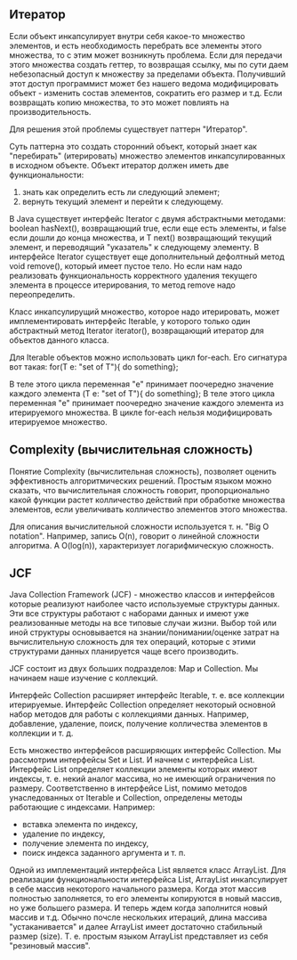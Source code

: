 ## Итератор 

Если объект инкапсулирует внутри себя какое-то множество элементов, и есть необходимость перебрать 
все элементы этого множества, то с этим может возникнуть проблема. 
Если для передачи этого множества создать геттер, то возвращая ссылку, мы по сути даем небезопасный 
доступ к множеству за пределами объекта. Получивший этот доступ программист может без нашего ведома
модифицировать объект - изменить состав элементов, сократить его размер и т.д.
Если возвращать копию множества, то это может повлиять на производительность. 

Для решения этой проблемы существует паттерн "Итератор". 

Суть паттерна это создать сторонний объект, который знает как "перебирать" (итерировать) множество 
элементов инкапсулированных в исходном объекте. 
Объект итератор должен иметь две функциональности: 
1) знать как определить есть ли следующий элемент; 
2) вернуть текущий элемент и перейти к следующему.

В Java существует интерфейс Iterator<T> с двумя абстрактными методами: boolean hasNext(), 
возвращающий true, если еще есть элементы, и false если дошли до конца множества, и T next() 
возвращающий текущий элемент, и переводящий "указатель" к следующему элементу. 
В интерфейсе Iterator существует еще дополнительный дефолтный метод void remove(), 
который имеет пустое тело. Но если нам надо реализовать функциональность корректного удаления 
текущего элемента в процессе итерирования, то метод remove надо переопределить.

Класс инкапсулирущий множество, которое надо итерировать, может имплементировать интерфейс Iterable<T>,
у которого только один абстрактный метод Iterator<T> iterator(), возвращающий итератор для объектов 
данного класса.

Для Iterable объектов можно использовать цикл for-each. Его сигнатура вот такая: 
for(T e: "set of T"){ 
do something}; 

В теле этого цикла переменная "e" принимает поочередно значение каждого элемента
(T e: "set of T"){ 
do something}; 
В теле этого цикла переменная "e" принимает поочередно значение каждого элемента из итерируемого множества. 
В цикле for-each нельзя модифицировать итерируемое множество.


## Complexity (вычислительная сложность)

Понятие Complexity (вычислительная сложность), позволяет оценить эффективность алгоритмических решений.
Простым языком можно сказать, что вычислительная сложность говорит, пропорционально какой функции растет
колличество действий при обработке множества элементов, если увеличивать колличество элементов этого
множества.

Для описания вычислительной сложности используется т. н. "Big O notation".
Например, запись O(n), говорит о линейной сложности алгоритма.
А O(log(n)), характеризует логарифмическую сложность.




## JCF 

Java Collection Framework (JCF) - множество классов и интерфейсов которые реализуют наиболее часто 
используемые структуры данных. Эти все структуры работают с наборами данных и имеют уже 
реализованные методы на все типовые случаи жизни.
Выбор той или иной структуры основывается на знании/понимании/оценке затрат на вычислительную
сложность для тех операций, которые с этими структурами данных планируется чаще всего производить.

JCF состоит из двух больших подразделов: Map и Collection. 
Мы начинаем наше изучение с коллекций.

Интерфейс Collection расширяет интерфейс Iterable, т. е. все коллекции итерируемые. 
Интерфейс Collection определяет некоторый основной набор методов для работы с коллекциями данных. 
Например, добавление, удаление, поиск, получение колличества элементов в коллекции и т. д.

Есть множество интерфейсов расширяющих интерфейс Collection. Мы рассмотрим интерфейсы Set и List. 
И начнем с интерфейса List. Интерфейс List определяет коллекции элементы которых имеют индексы, 
т. е. некий аналог массива, но не имеющий ограничения по размеру. Соответственно в интерфейсе List, 
помимо методов унаследованных от Iterable и Collection, определены методы работающие с индексами. 
Например:
- вставка элемента по индексу, 
- удаление по индексу, 
- получение элемента по индексу, 
- поиск индекса заданного аргумента и т. п.

Одной из имплементаций интерфейса List является класс ArrayList. Для реализации функциональности 
интерфейса List, ArrayList инкапсулирует в себе массив некоторого начального размера. Когда этот массив 
полностью заполняется, то его элементы копируются в новый массив, но уже большего размера. 
И теперь ждем когда заполнится новый массив и т.д. Обычно почсле нескольких итераций, длина массива
"устаканивается" и далее ArrayList имеет достаточно стабильный размер (size).
Т. е. простым языком ArrayList представляет из себя "резиновый массив".

